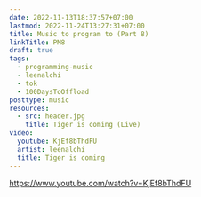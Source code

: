 ```yaml
---
date: 2022-11-13T18:37:57+07:00
lastmod: 2022-11-24T13:27:31+07:00
title: Music to program to (Part 8)
linkTitle: PM8
draft: true
tags:
  - programming-music
  - leenalchi
  - tok
  - 100DaysToOffload
posttype: music
resources:
  - src: header.jpg
    title: Tiger is coming (Live)
video:
  youtube: KjEf8bThdFU
  artist: leenalchi
  title: Tiger is coming
---
```


https://www.youtube.com/watch?v=KjEf8bThdFU
